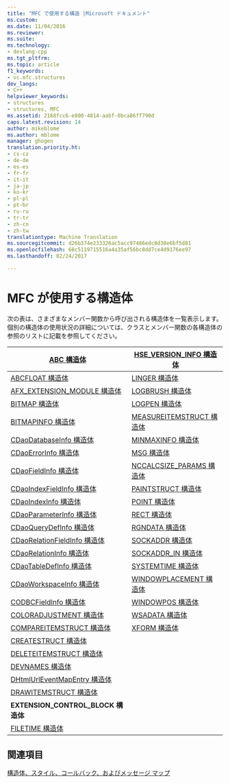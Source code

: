 ```yaml
---
title: "MFC で使用する構造 |Microsoft ドキュメント"
ms.custom: 
ms.date: 11/04/2016
ms.reviewer: 
ms.suite: 
ms.technology:
- devlang-cpp
ms.tgt_pltfrm: 
ms.topic: article
f1_keywords:
- vc.mfc.structures
dev_langs:
- C++
helpviewer_keywords:
- structures
- structures, MFC
ms.assetid: 2168fcc6-e800-4814-aabf-0bca86ff790d
caps.latest.revision: 14
author: mikeblome
ms.author: mblome
manager: ghogen
translation.priority.ht:
- cs-cz
- de-de
- es-es
- fr-fr
- it-it
- ja-jp
- ko-kr
- pl-pl
- pt-br
- ru-ru
- tr-tr
- zh-cn
- zh-tw
translationtype: Machine Translation
ms.sourcegitcommit: d26b374e233326ac5acc97486edc8d38e6bf5d81
ms.openlocfilehash: 68c5119715516a4a35af56bc8dd7ce4d9176ee97
ms.lasthandoff: 02/24/2017

---
```

# <a name="structures-used-by-mfc"></a>MFC が使用する構造体
次の表は、さまざまなメンバー関数から呼び出される構造体を一覧表示します。 個別の構造体の使用状況の詳細については、クラスとメンバー関数の各構造体の参照のリストに記載を参照してください。  
  
|[ABC 構造体](../../mfc/reference/abc-structure.md)|[HSE_VERSION_INFO 構造体](../../mfc/reference/hse-version-info-structure.md)|  
|--------------------------------------------------------------------------------------------------------------|-----------------------------------------------------------------------------------------------------------------------------|  
|[ABCFLOAT 構造体](../../mfc/reference/abcfloat-structure.md)|[LINGER 構造体](../../mfc/reference/linger-structure.md)|  
|[AFX_EXTENSION_MODULE 構造体](../../mfc/reference/afx-extension-module-structure.md)|[LOGBRUSH 構造体](../../mfc/reference/logbrush-structure.md)|  
|[BITMAP 構造体](../../mfc/reference/bitmap-structure.md)|[LOGPEN 構造体](../../mfc/reference/logpen-structure.md)|  
|[BITMAPINFO 構造体](../../mfc/reference/bitmapinfo-structure.md)|[MEASUREITEMSTRUCT 構造体](../../mfc/reference/measureitemstruct-structure.md)|  
|[CDaoDatabaseInfo 構造体](../../mfc/reference/cdaodatabaseinfo-structure.md)|[MINMAXINFO 構造体](../../mfc/reference/minmaxinfo-structure.md)|  
|[CDaoErrorInfo 構造体](../../mfc/reference/cdaoerrorinfo-structure.md)|[MSG 構造体](../../mfc/reference/msg-structure1.md)|  
|[CDaoFieldInfo 構造体](../../mfc/reference/cdaofieldinfo-structure.md)|[NCCALCSIZE_PARAMS 構造体](../../mfc/reference/nccalcsize-params-structure.md)|  
|[CDaoIndexFieldInfo 構造体](../../mfc/reference/cdaoindexfieldinfo-structure.md)|[PAINTSTRUCT 構造体](../../mfc/reference/paintstruct-structure.md)|  
|[CDaoIndexInfo 構造体](../../mfc/reference/cdaoindexinfo-structure.md)|[POINT 構造体](../../mfc/reference/point-structure1.md)|  
|[CDaoParameterInfo 構造体](../../mfc/reference/cdaoparameterinfo-structure.md)|[RECT 構造体](../../mfc/reference/rect-structure1.md)|  
|[CDaoQueryDefInfo 構造体](../../mfc/reference/cdaoquerydefinfo-structure.md)|[RGNDATA 構造体](../../mfc/reference/rgndata-structure.md)|  
|[CDaoRelationFieldInfo 構造体](../../mfc/reference/cdaorelationfieldinfo-structure.md)|[SOCKADDR 構造体](../../mfc/reference/sockaddr-structure.md)|  
|[CDaoRelationInfo 構造体](../../mfc/reference/cdaorelationinfo-structure.md)|[SOCKADDR_IN 構造体](../../mfc/reference/sockaddr-in-structure.md)|  
|[CDaoTableDefInfo 構造体](../../mfc/reference/cdaotabledefinfo-structure.md)|[SYSTEMTIME 構造体](systemtime-structure1.md)
|[CDaoWorkspaceInfo 構造体](../../mfc/reference/cdaoworkspaceinfo-structure.md)|[WINDOWPLACEMENT 構造体](../../mfc/reference/windowplacement-structure.md)|  
|[CODBCFieldInfo 構造体](../../mfc/reference/codbcfieldinfo-structure.md)|[WINDOWPOS 構造体](../../mfc/reference/windowpos-structure1.md)  
|[COLORADJUSTMENT 構造体](../../mfc/reference/coloradjustment-structure.md)|[WSADATA 構造体](../../mfc/reference/wsadata-structure.md)|  
|[COMPAREITEMSTRUCT 構造体](../../mfc/reference/compareitemstruct-structure.md)|[XFORM 構造体](../../mfc/reference/xform-structure.md)|  
|[CREATESTRUCT 構造体](../../mfc/reference/createstruct-structure.md)||  
|[DELETEITEMSTRUCT 構造体](../../mfc/reference/deleteitemstruct-structure.md)||  
|[DEVNAMES 構造体](../../mfc/reference/devnames-structure.md)||  
|[DHtmlUrlEventMapEntry 構造体](../../mfc/reference/dhtmlurleventmapentry-structure.md)||  
|[DRAWITEMSTRUCT 構造体](../../mfc/reference/drawitemstruct-structure.md)||  
|**EXTENSION_CONTROL_BLOCK 構造体**||  
|[FILETIME 構造体](../../mfc/reference/filetime-structure.md)  
  
## <a name="see-also"></a>関連項目  
 [構造体、スタイル、コールバック、およびメッセージ マップ](../../mfc/reference/structures-styles-callbacks-and-message-maps.md)


